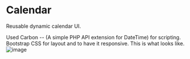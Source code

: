 # Calendar
Reusable dynamic calendar UI.

Used Carbon -- (A simple PHP API extension for DateTime) for scripting. Bootstrap CSS for layout and to have it responsive.
This is what looks like.
![image](https://github.com/ejsinfuego/calendar/assets/67304574/ef4ba514-bf96-471b-a5ef-61cdf93477dc)

